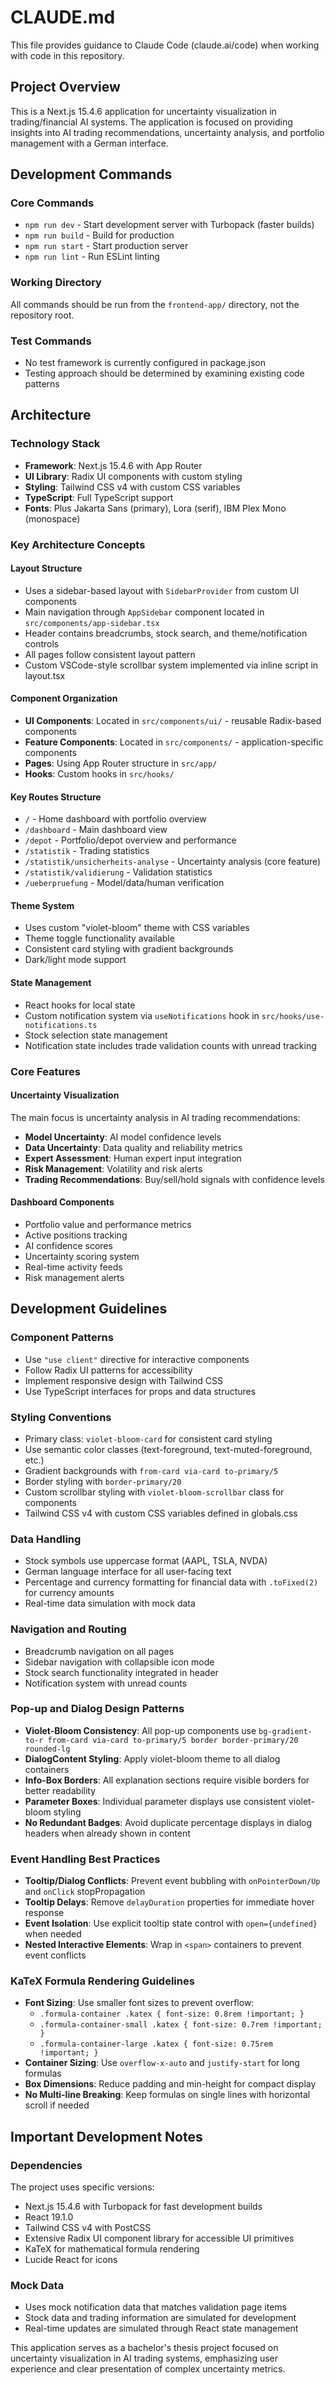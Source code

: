 # CLAUDE.md

This file provides guidance to Claude Code (claude.ai/code) when working with code in this repository.

## Project Overview

This is a Next.js 15.4.6 application for uncertainty visualization in trading/financial AI systems. The application is focused on providing insights into AI trading recommendations, uncertainty analysis, and portfolio management with a German interface.

## Development Commands

### Core Commands
- `npm run dev` - Start development server with Turbopack (faster builds)
- `npm run build` - Build for production
- `npm run start` - Start production server
- `npm run lint` - Run ESLint linting

### Working Directory
All commands should be run from the `frontend-app/` directory, not the repository root.

### Test Commands
- No test framework is currently configured in package.json
- Testing approach should be determined by examining existing code patterns

## Architecture

### Technology Stack
- **Framework**: Next.js 15.4.6 with App Router
- **UI Library**: Radix UI components with custom styling
- **Styling**: Tailwind CSS v4 with custom CSS variables
- **TypeScript**: Full TypeScript support
- **Fonts**: Plus Jakarta Sans (primary), Lora (serif), IBM Plex Mono (monospace)

### Key Architecture Concepts

#### Layout Structure
- Uses a sidebar-based layout with `SidebarProvider` from custom UI components
- Main navigation through `AppSidebar` component located in `src/components/app-sidebar.tsx`
- Header contains breadcrumbs, stock search, and theme/notification controls
- All pages follow consistent layout pattern
- Custom VSCode-style scrollbar system implemented via inline script in layout.tsx

#### Component Organization
- **UI Components**: Located in `src/components/ui/` - reusable Radix-based components
- **Feature Components**: Located in `src/components/` - application-specific components
- **Pages**: Using App Router structure in `src/app/`
- **Hooks**: Custom hooks in `src/hooks/`

#### Key Routes Structure
- `/` - Home dashboard with portfolio overview
- `/dashboard` - Main dashboard view
- `/depot` - Portfolio/depot overview and performance
- `/statistik` - Trading statistics
- `/statistik/unsicherheits-analyse` - Uncertainty analysis (core feature)
- `/statistik/validierung` - Validation statistics
- `/ueberpruefung` - Model/data/human verification

#### Theme System
- Uses custom "violet-bloom" theme with CSS variables
- Theme toggle functionality available
- Consistent card styling with gradient backgrounds
- Dark/light mode support

#### State Management
- React hooks for local state
- Custom notification system via `useNotifications` hook in `src/hooks/use-notifications.ts`
- Stock selection state management
- Notification state includes trade validation counts with unread tracking

### Core Features

#### Uncertainty Visualization
The main focus is uncertainty analysis in AI trading recommendations:
- **Model Uncertainty**: AI model confidence levels
- **Data Uncertainty**: Data quality and reliability metrics  
- **Expert Assessment**: Human expert input integration
- **Risk Management**: Volatility and risk alerts
- **Trading Recommendations**: Buy/sell/hold signals with confidence levels

#### Dashboard Components
- Portfolio value and performance metrics
- Active positions tracking
- AI confidence scores
- Uncertainty scoring system
- Real-time activity feeds
- Risk management alerts

## Development Guidelines

### Component Patterns
- Use `"use client"` directive for interactive components
- Follow Radix UI patterns for accessibility
- Implement responsive design with Tailwind CSS
- Use TypeScript interfaces for props and data structures

### Styling Conventions
- Primary class: `violet-bloom-card` for consistent card styling
- Use semantic color classes (text-foreground, text-muted-foreground, etc.)
- Gradient backgrounds with `from-card via-card to-primary/5`
- Border styling with `border-primary/20`
- Custom scrollbar styling with `violet-bloom-scrollbar` class for components
- Tailwind CSS v4 with custom CSS variables defined in globals.css

### Data Handling
- Stock symbols use uppercase format (AAPL, TSLA, NVDA)
- German language interface for all user-facing text
- Percentage and currency formatting for financial data with `.toFixed(2)` for currency amounts
- Real-time data simulation with mock data

### Navigation and Routing
- Breadcrumb navigation on all pages
- Sidebar navigation with collapsible icon mode
- Stock search functionality integrated in header
- Notification system with unread counts

### Pop-up and Dialog Design Patterns
- **Violet-Bloom Consistency**: All pop-up components use `bg-gradient-to-r from-card via-card to-primary/5 border border-primary/20 rounded-lg`
- **DialogContent Styling**: Apply violet-bloom theme to all dialog containers
- **Info-Box Borders**: All explanation sections require visible borders for better readability
- **Parameter Boxes**: Individual parameter displays use consistent violet-bloom styling
- **No Redundant Badges**: Avoid duplicate percentage displays in dialog headers when already shown in content

### Event Handling Best Practices
- **Tooltip/Dialog Conflicts**: Prevent event bubbling with `onPointerDown/Up` and `onClick` stopPropagation
- **Tooltip Delays**: Remove `delayDuration` properties for immediate hover response
- **Event Isolation**: Use explicit tooltip state control with `open={undefined}` when needed
- **Nested Interactive Elements**: Wrap in `<span>` containers to prevent event conflicts

### KaTeX Formula Rendering Guidelines
- **Font Sizing**: Use smaller font sizes to prevent overflow:
  - `.formula-container .katex { font-size: 0.8rem !important; }`
  - `.formula-container-small .katex { font-size: 0.7rem !important; }`
  - `.formula-container-large .katex { font-size: 0.75rem !important; }`
- **Container Sizing**: Use `overflow-x-auto` and `justify-start` for long formulas
- **Box Dimensions**: Reduce padding and min-height for compact display
- **No Multi-line Breaking**: Keep formulas on single lines with horizontal scroll if needed

## Important Development Notes

### Dependencies
The project uses specific versions:
- Next.js 15.4.6 with Turbopack for fast development builds
- React 19.1.0 
- Tailwind CSS v4 with PostCSS
- Extensive Radix UI component library for accessible UI primitives
- KaTeX for mathematical formula rendering
- Lucide React for icons

### Mock Data
- Uses mock notification data that matches validation page items
- Stock data and trading information are simulated for development
- Real-time updates are simulated through React state management

This application serves as a bachelor's thesis project focused on uncertainty visualization in AI trading systems, emphasizing user experience and clear presentation of complex uncertainty metrics.